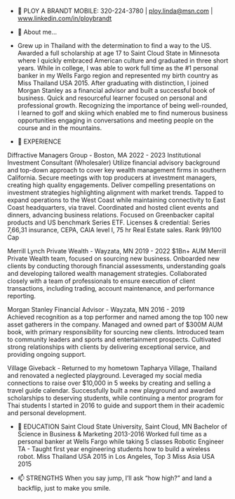 - 👋 PLOY A BRANDT 
MOBILE: 320-224-3780  |  ploy.linda@msn.com  |  www.linkedin.com/in/ploybrandt

- 👀 About me...
- Grew up in Thailand with the determination to find a way to the US. Awarded a full scholarship at age 17 to Saint Cloud State in Minnesota where I quickly embraced American culture and graduated in three short years.  While in college, I was able to work full time as the #1 personal banker in my Wells Fargo region and represented my birth country as Miss Thailand USA 2015. After graduating with distinction, I joined Morgan Stanley as a financial advisor and built a successful book of business. Quick and resourceful learner focused on personal and professional growth. Recognizing the importance of being well-rounded, I learned to golf and skiing which enabled me to find numerous business opportunities engaging in conversations and meeting people on the course and in the mountains. 

- 🌱 EXPERIENCE

Diffractive Managers Group - Boston, MA							              2022 - 2023
Institutional Investment Consultant (Wholesaler)
Utilize financial advisory background and top-down approach to cover key wealth management firms in southern California. Secure meetings with top producers at investment managers, creating high quality engagements. Deliver compelling presentations on investment strategies highlighting alignment with market trends. Tapped to expand operations to the West Coast while maintaining connectivity to East Coast headquarters, via travel. Coordinated and hosted client events and dinners, advancing business relations. Focused on Greenbacker capital products and US benchmark Series ETF. 
Licenses & credential: Series 7,66,31 insurance, CEPA, CAIA level I, 75 hr Real Estate sales. Rank 99/100 Cap

Merrill Lynch Private Wealth - Wayzata, MN						                          2019 - 2022
$1Bn+ AUM Merrill Private Wealth team, focused on sourcing new business. Onboarded new clients by conducting thorough financial assessments, understanding goals and developing tailored wealth management strategies. Collaborated closely with a team of professionals to ensure execution of client transactions, including trading, account maintenance, and performance reporting. 

Morgan Stanley Financial Advisor - Wayzata, MN 						              2016 - 2019	                                   
Achieved recognition as a top performer and named among the top 100 new asset gatherers in the company. Managed and owned part of $300M AUM book, with primary responsibility for sourcing new clients. Introduced team to community leaders and sports and entertainment prospects. Cultivated strong relationships with clients by delivering exceptional service, and providing ongoing support.

Village Giveback - Returned to my hometown Tapharya Village, Thailand and renovated a neglected playground. Leveraged my social media connections to raise over $10,000 in 5 weeks by creating and selling a travel guide calendar. Successfully built a new playground and awarded scholarships to deserving students, while continuing a mentor program for Thai students I started in 2016 to guide and support them in their academic and personal development.  

- 💞️ EDUCATION
Saint Cloud State University,   Saint Cloud, MN     Bachelor of Science in Business & Marketing           2013-2016
Worked full time as a personal banker at Wells Fargo while taking 5 classes 
Robotic Engineer TA - Taught first year engineering students how to build a wireless robot.
Miss Thailand USA 2015 in Los Angeles, Top 3 Miss Asia USA 2015

- 📫 STRENGTHS When you say jump, I’ll ask “how high?” and land a backflip, just to make you smile.


